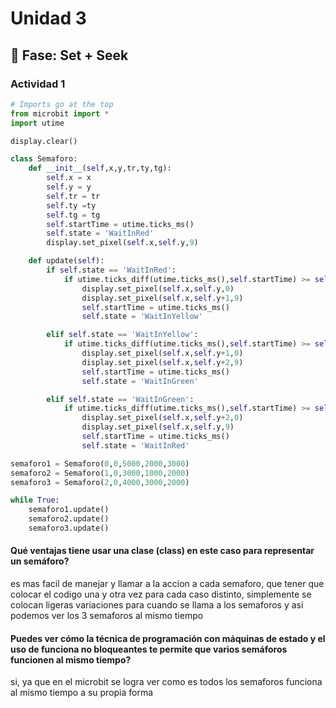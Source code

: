 # Unidad 3

## 🔎 Fase: Set + Seek

### Actividad 1

``` python
# Imports go at the top
from microbit import *
import utime

display.clear()

class Semaforo:
    def __init__(self,x,y,tr,ty,tg):
        self.x = x
        self.y = y
        self.tr = tr
        self.ty =ty
        self.tg = tg
        self.startTime = utime.ticks_ms()
        self.state = 'WaitInRed'
        display.set_pixel(self.x,self.y,9)

    def update(self):
        if self.state == 'WaitInRed':
            if utime.ticks_diff(utime.ticks_ms(),self.startTime) >= self.tr:
                display.set_pixel(self.x,self.y,0)
                display.set_pixel(self.x,self.y+1,9)
                self.startTime = utime.ticks_ms()
                self.state = 'WaitInYellow'

        elif self.state == 'WaitInYellow':
            if utime.ticks_diff(utime.ticks_ms(),self.startTime) >= self.ty:
                display.set_pixel(self.x,self.y+1,0)
                display.set_pixel(self.x,self.y+2,9)
                self.startTime = utime.ticks_ms()
                self.state = 'WaitInGreen'

        elif self.state == 'WaitInGreen':
            if utime.ticks_diff(utime.ticks_ms(),self.startTime) >= self.tg:
                display.set_pixel(self.x,self.y+2,0)
                display.set_pixel(self.x,self.y,9)
                self.startTime = utime.ticks_ms()
                self.state = 'WaitInRed'

semaforo1 = Semaforo(0,0,5000,2000,3000)
semaforo2 = Semaforo(1,0,3000,1000,2000)
semaforo3 = Semaforo(2,0,4000,3000,2000)

while True:
    semaforo1.update()
    semaforo2.update()
    semaforo3.update()
```

#### Qué ventajas tiene usar una clase (class) en este caso para representar un semáforo?

es mas facil de manejar y llamar a la accion a cada semaforo, que tener que colocar el codigo una y otra vez para cada caso distinto, simplemente se colocan ligeras variaciones para cuando se llama a los semaforos y asi podemos ver los 3 semaforos al mismo tiempo

#### Puedes ver cómo la técnica de programación con máquinas de estado y el uso de funciona no bloqueantes te permite que varios semáforos funcionen al mismo tiempo?

si, ya que en el microbit se logra ver como es todos los semaforos funciona al mismo tiempo a su propia forma



